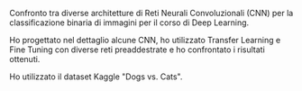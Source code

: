 Confronto tra diverse architetture di Reti Neurali Convoluzionali (CNN) per la classificazione binaria di immagini per il corso di Deep Learning.

Ho progettato nel dettaglio alcune CNN, ho utilizzato Transfer Learning e Fine Tuning con diverse reti preaddestrate e ho confrontato i risultati ottenuti.

Ho utilizzato il dataset Kaggle "Dogs vs. Cats".
